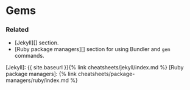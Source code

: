 # Gems


### Related

- [Jekyll][] section.
- [Ruby package managers][] section for using Bundler and `gem` commands.


[Jekyll]: {{ site.baseurl }}{% link cheatsheets/jekyll/index.md %}
[Ruby package managers]: {% link cheatsheets/package-managers/ruby/index.md %}
